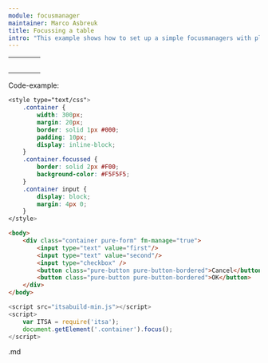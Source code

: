 ```yaml
---
module: focusmanager
maintainer: Marco Asbreuk
title: Focussing a table
intro: "This example shows how to set up a simple focusmanagers with plain HTML. <br><br>By setting the focus to the container, the first element gets focussed automaticly. Looping through the focussable items can be done by the tab-keys - which is the default."
---
```



<style type="text/css">
    tr.focussed {
        border: solid 2px #F00;
        background-color: #F5F5F5;
    }
    td.focussed {
        border: solid 2px #F00;
    }
    .body-content.module p.spaced {
        margin-top: 4em;
    }
</style>

<table class="pure-table">
    <tbody fm-manage="tr" fm-keyup="38" fm-keydown="40" noloop="true">
        <tr fm-manage="td" fm-keyup="37" fm-keydown="39" fm-enter="40" fm-leave="38" noloop="true">
            <td></td><td></td><td></td><td></td>
        </tr>
        <tr fm-manage="td" fm-keyup="37" fm-keydown="39" fm-enter="40" fm-leave="38" noloop="true">
            <td></td><td></td><td></td><td></td>
        </tr>
        <tr fm-manage="td" fm-keyup="37" fm-keydown="39" fm-enter="40" fm-leave="38" noloop="true">
            <td></td><td></td><td></td><td></td>
        </tr>
        <tr fm-manage="td" fm-keyup="37" fm-keydown="39" fm-enter="40" fm-leave="38" noloop="true">
            <td></td><td></td><td></td><td></td>
        </tr>
        <tr fm-manage="td" fm-keyup="37" fm-keydown="39" fm-enter="40" fm-leave="38" noloop="true">
            <td></td><td></td><td></td><td></td>
        </tr>
    </tbody>
</table>

<p class="spaced">Code-example:</p>

```css
<style type="text/css">
    .container {
        width: 300px;
        margin: 20px;
        border: solid 1px #000;
        padding: 10px;
        display: inline-block;
    }
    .container.focussed {
        border: solid 2px #F00;
        background-color: #F5F5F5;
    }
    .container input {
        display: block;
        margin: 4px 0;
    }
</style>
```

```html
<body>
    <div class="container pure-form" fm-manage="true">
        <input type="text" value="first"/>
        <input type="text" value="second"/>
        <input type="checkbox" />
        <button class="pure-button pure-button-bordered">Cancel</button>
        <button class="pure-button pure-button-bordered">OK</button>
    </div>
</body>
```

```js
<script src="itsabuild-min.js"></script>
<script>
    var ITSA = require('itsa');
    document.getElement('.container').focus();
</script>
```

<script src="../../dist/itsabuild-min.js"></script>
<script>
    var ITSA = require('itsa');
    document.getElement('.container').focus();
</script>
.md